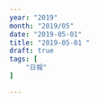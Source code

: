 ```yaml
---
year: "2019"
month: "2019/05"
date: "2019-05-01"
title: "2019-05-01 "
draft: true
tags: [
    "日報"
]

---
```



